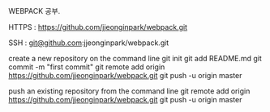 WEBPACK 공부.

HTTPS :  https://github.com/jjeonginpark/webpack.git

SSH : git@github.com:jjeonginpark/webpack.git


create a new repository on the command line
git init
git add README.md
git commit -m "first commit"
git remote add origin https://github.com/jjeonginpark/webpack.git
git push -u origin master


push an existing repository from the command line
git remote add origin https://github.com/jjeonginpark/webpack.git
git push -u origin master